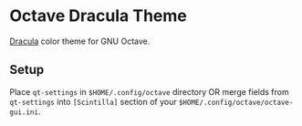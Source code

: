 # Octave Dracula Theme

[Dracula](https://spec.draculatheme.com/) color theme for GNU Octave.

## Setup

Place `qt-settings` in `$HOME/.config/octave` directory OR merge fields from `qt-settings` into `[Scintilla]` section of your `$HOME/.config/octave/octave-gui.ini`.
